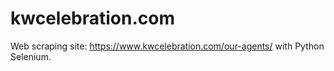 # kwcelebration.com
Web scraping site: https://www.kwcelebration.com/our-agents/ with Python Selenium.
